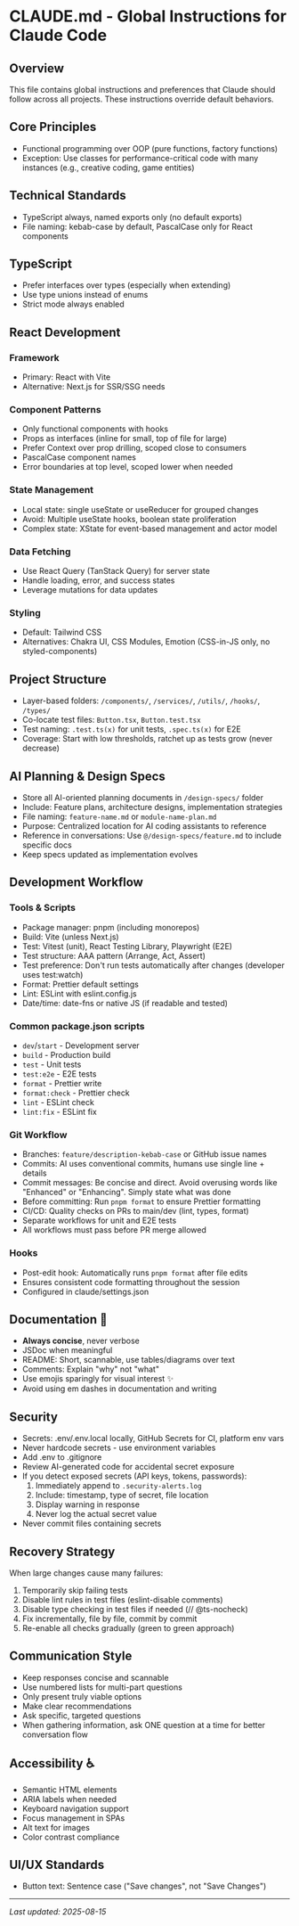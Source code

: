 # CLAUDE.md - Global Instructions for Claude Code

## Overview

This file contains global instructions and preferences that Claude should follow across all projects. These instructions override default behaviors.

## Core Principles

- Functional programming over OOP (pure functions, factory functions)
- Exception: Use classes for performance-critical code with many instances (e.g., creative coding, game entities)

## Technical Standards

- TypeScript always, named exports only (no default exports)
- File naming: kebab-case by default, PascalCase only for React components

## TypeScript

- Prefer interfaces over types (especially when extending)
- Use type unions instead of enums
- Strict mode always enabled

## React Development

### Framework

- Primary: React with Vite
- Alternative: Next.js for SSR/SSG needs

### Component Patterns

- Only functional components with hooks
- Props as interfaces (inline for small, top of file for large)
- Prefer Context over prop drilling, scoped close to consumers
- PascalCase component names
- Error boundaries at top level, scoped lower when needed

### State Management

- Local state: single useState or useReducer for grouped changes
- Avoid: Multiple useState hooks, boolean state proliferation
- Complex state: XState for event-based management and actor model

### Data Fetching

- Use React Query (TanStack Query) for server state
- Handle loading, error, and success states
- Leverage mutations for data updates

### Styling

- Default: Tailwind CSS
- Alternatives: Chakra UI, CSS Modules, Emotion (CSS-in-JS only, no styled-components)

## Project Structure

- Layer-based folders: `/components/`, `/services/`, `/utils/`, `/hooks/`, `/types/`
- Co-locate test files: `Button.tsx`, `Button.test.tsx`
- Test naming: `.test.ts(x)` for unit tests, `.spec.ts(x)` for E2E
- Coverage: Start with low thresholds, ratchet up as tests grow (never decrease)

## AI Planning & Design Specs

- Store all AI-oriented planning documents in `/design-specs/` folder
- Include: Feature plans, architecture designs, implementation strategies
- File naming: `feature-name.md` or `module-name-plan.md`
- Purpose: Centralized location for AI coding assistants to reference
- Reference in conversations: Use `@/design-specs/feature.md` to include specific docs
- Keep specs updated as implementation evolves

## Development Workflow

### Tools & Scripts

- Package manager: pnpm (including monorepos)
- Build: Vite (unless Next.js)
- Test: Vitest (unit), React Testing Library, Playwright (E2E)
- Test structure: AAA pattern (Arrange, Act, Assert)
- Test preference: Don't run tests automatically after changes (developer uses test:watch)
- Format: Prettier default settings
- Lint: ESLint with eslint.config.js
- Date/time: date-fns or native JS (if readable and tested)

### Common package.json scripts

- `dev`/`start` - Development server
- `build` - Production build
- `test` - Unit tests
- `test:e2e` - E2E tests
- `format` - Prettier write
- `format:check` - Prettier check
- `lint` - ESLint check
- `lint:fix` - ESLint fix

### Git Workflow

- Branches: `feature/description-kebab-case` or GitHub issue names
- Commits: AI uses conventional commits, humans use single line + details
- Commit messages: Be concise and direct. Avoid overusing words like "Enhanced" or "Enhancing". Simply state what was done
- Before committing: Run `pnpm format` to ensure Prettier formatting
- CI/CD: Quality checks on PRs to main/dev (lint, types, format)
- Separate workflows for unit and E2E tests
- All workflows must pass before PR merge allowed

### Hooks

- Post-edit hook: Automatically runs `pnpm format` after file edits
- Ensures consistent code formatting throughout the session
- Configured in claude/settings.json

## Documentation 📝

- **Always concise**, never verbose
- JSDoc when meaningful
- README: Short, scannable, use tables/diagrams over text
- Comments: Explain "why" not "what"
- Use emojis sparingly for visual interest ✨
- Avoid using em dashes in documentation and writing

## Security

- Secrets: .env/.env.local locally, GitHub Secrets for CI, platform env vars
- Never hardcode secrets - use environment variables
- Add .env to .gitignore
- Review AI-generated code for accidental secret exposure
- If you detect exposed secrets (API keys, tokens, passwords):
  1. Immediately append to `.security-alerts.log`
  2. Include: timestamp, type of secret, file location
  3. Display warning in response
  4. Never log the actual secret value
- Never commit files containing secrets

## Recovery Strategy

When large changes cause many failures:

1. Temporarily skip failing tests
2. Disable lint rules in test files (eslint-disable comments)
3. Disable type checking in test files if needed (// @ts-nocheck)
4. Fix incrementally, file by file, commit by commit
5. Re-enable all checks gradually (green to green approach)

## Communication Style

- Keep responses concise and scannable
- Use numbered lists for multi-part questions
- Only present truly viable options
- Make clear recommendations
- Ask specific, targeted questions
- When gathering information, ask ONE question at a time for better conversation flow

## Accessibility ♿

- Semantic HTML elements
- ARIA labels when needed
- Keyboard navigation support
- Focus management in SPAs
- Alt text for images
- Color contrast compliance

## UI/UX Standards

- Button text: Sentence case ("Save changes", not "Save Changes")

---

_Last updated: 2025-08-15_

